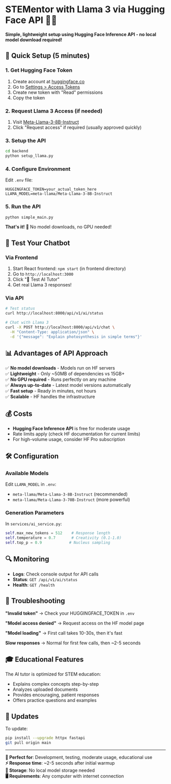 # STEMentor with Llama 3 via Hugging Face API 🦙📡

**Simple, lightweight setup using Hugging Face Inference API - no local model download required!**

## 🚀 Quick Setup (5 minutes)

### 1. Get Hugging Face Token
1. Create account at [huggingface.co](https://huggingface.co/)
2. Go to [Settings > Access Tokens](https://huggingface.co/settings/tokens)
3. Create new token with "Read" permissions
4. Copy the token

### 2. Request Llama 3 Access (if needed)
1. Visit [Meta-Llama-3-8B-Instruct](https://huggingface.co/meta-llama/Meta-Llama-3-8B-Instruct)
2. Click "Request access" if required (usually approved quickly)

### 3. Setup the API
```bash
cd backend
python setup_llama.py
```

### 4. Configure Environment
Edit `.env` file:
```
HUGGINGFACE_TOKEN=your_actual_token_here
LLAMA_MODEL=meta-llama/Meta-Llama-3-8B-Instruct
```

### 5. Run the API
```bash
python simple_main.py
```

**That's it!** 🎉 No model downloads, no GPU needed!

## 🧪 Test Your Chatbot

### Via Frontend
1. Start React frontend: `npm start` (in frontend directory)  
2. Go to `http://localhost:3000`
3. Click "💬 Test AI Tutor"
4. Get real Llama 3 responses!

### Via API
```bash
# Test status
curl http://localhost:8000/api/v1/ai/status

# Chat with Llama 3
curl -X POST http://localhost:8000/api/v1/chat \
  -H "Content-Type: application/json" \
  -d '{"message": "Explain photosynthesis in simple terms"}'
```

## 📊 Advantages of API Approach

✅ **No model downloads** - Models run on HF servers  
✅ **Lightweight** - Only ~50MB of dependencies vs 15GB+  
✅ **No GPU required** - Runs perfectly on any machine  
✅ **Always up-to-date** - Latest model versions automatically  
✅ **Fast setup** - Ready in minutes, not hours  
✅ **Scalable** - HF handles the infrastructure  

## 💰 Costs

- **Hugging Face Inference API** is free for moderate usage
- Rate limits apply (check HF documentation for current limits)
- For high-volume usage, consider HF Pro subscription

## 🛠️ Configuration

### Available Models
Edit `LLAMA_MODEL` in `.env`:
- `meta-llama/Meta-Llama-3-8B-Instruct` (recommended)
- `meta-llama/Meta-Llama-3-70B-Instruct` (more powerful)

### Generation Parameters
In `services/ai_service.py`:
```python
self.max_new_tokens = 512    # Response length
self.temperature = 0.7       # Creativity (0.1-1.0) 
self.top_p = 0.9            # Nucleus sampling
```

## 🔍 Monitoring

- **Logs**: Check console output for API calls
- **Status**: `GET /api/v1/ai/status`
- **Health**: `GET /health`

## 🐛 Troubleshooting

**"Invalid token"** → Check your HUGGINGFACE_TOKEN in `.env`

**"Model access denied"** → Request access on the HF model page

**"Model loading"** → First call takes 10-30s, then it's fast

**Slow responses** → Normal for first few calls, then ~2-5 seconds

## 🎓 Educational Features

The AI tutor is optimized for STEM education:
- Explains complex concepts step-by-step
- Analyzes uploaded documents
- Provides encouraging, patient responses
- Offers practice questions and examples

## 🔄 Updates

To update:
```bash
pip install --upgrade httpx fastapi
git pull origin main
```

---

**🎯 Perfect for**: Development, testing, moderate usage, educational use  
**⚡ Response time**: ~2-5 seconds after initial warmup  
**💾 Storage**: No local model storage needed  
**🖥️ Requirements**: Any computer with internet connection
